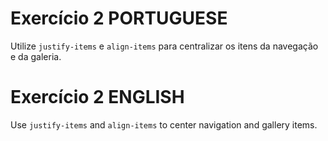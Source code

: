 # Exercício 2 PORTUGUESE

Utilize `justify-items` e `align-items` para centralizar os itens da navegação e da galeria.

# Exercício 2 ENGLISH
Use `justify-items` and `align-items` to center navigation and gallery items.